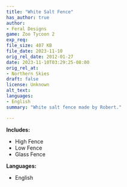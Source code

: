 ```yaml
---
title: "White Salt Fence"
has_author: true
author: 
- Feral Designs
game: Zoo Tycoon 2
exp_req: 
file_size: 407 KB
file_date: 2023-11-10
orig_rel_date: 2012-01-27
date: 2023-11-10T03:29:25-08:00
orig_rel_at: 
- Northern Skies
draft: false
license: Unknown
alt_text: 
languages:
- English
summary: "White salt fence made by Robert."

---
```


**Includes:**

- High Fence
- Low Fence
- Glass Fence

**Languages:**

- English